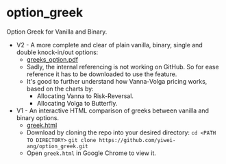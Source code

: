# option_greek
Option Greek for Vanilla and Binary.
* V2 - A more complete and clear of plain vanilla, binary, single and double knock-in/out options:
  - [greeks_option.pdf](https://github.com/yiwei-ang/option_greek/blob/master/greeks_option.pdf)
  - Sadly, the internal referencing is not working on GitHub. So for ease reference it has to be downloaded to use the feature.
  - It's good to further understand how Vanna-Volga pricing works, based on the charts by:
    - Allocating Vanna to Risk-Reversal.
    - Allocating Volga to Butterfly.
* V1 - An interactive HTML comparison of greeks between vanilla and binary options.
  - [greek.html](https://github.com/yiwei-ang/option_greek/blob/master/greek.html)
  - Download by cloning the repo into your desired directory:
    ```cd <PATH TO DIRECTORY>```
    ```git clone https://github.com/yiwei-ang/option_greek.git```
   - Open `greek.html` in Google Chrome to view it.
